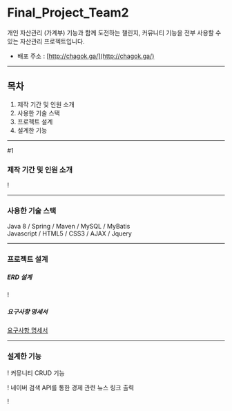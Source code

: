 # Final_Project_Team2

개인 자산관리 (가계부) 기능과 함께 도전하는 챌린지, 커뮤니티 기능을 전부 사용할 수 있는 자산관리 프로젝트입니다.

- 배포 주소 : [http://chagok.ga/](http://chagok.ga/)

****

## 목차
1. 제작 기간 및 인원 소개
2. 사용한 기술 스택
3. 프로젝트 설계
4. 설계한 기능

****
#1 
### 제작 기간 및 인원 소개

!

****

### 사용한 기술 스택
Java 8 / Spring / Maven / MySQL / MyBatis <br>
Javascript / HTML5 / CSS3 / AJAX / Jquery <br>

****

### 프로젝트 설계

##### ERD 설계
!

##### 요구사항 명세서
[요구사항 명세서]()

****

### 설계한 기능

!
커뮤니티 CRUD 기능

!
네이버 검색 API를 통한 경제 관련 뉴스 링크 출력

!

